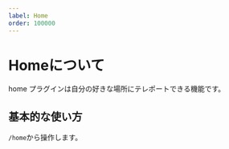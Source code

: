 ```yaml
---
label: Home
order: 100000
---
```

# Homeについて

home プラグインは自分の好きな場所にテレポートできる機能です。

## 基本的な使い方

`/home`から操作します。